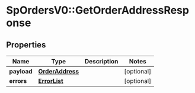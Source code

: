 # SpOrdersV0::GetOrderAddressResponse

## Properties
Name | Type | Description | Notes
------------ | ------------- | ------------- | -------------
**payload** | [**OrderAddress**](OrderAddress.md) |  | [optional] 
**errors** | [**ErrorList**](ErrorList.md) |  | [optional] 

